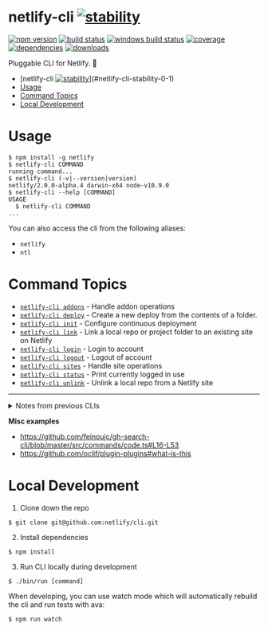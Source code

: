 # netlify-cli [![stability][0]][1]
[![npm version][2]][3] [![build status][4]][5] [![windows build status][6]][7]
[![coverage][12]][13] [![dependencies][14]][15] [![downloads][8]][9]

Pluggable CLI for Netlify. 🎉

<!-- toc -->
* [netlify-cli [![stability][0]][1]](#netlify-cli-stability-0-1)
* [Usage](#usage)
* [Command Topics](#command-topics)
* [Local Development](#local-development)
<!-- tocstop -->

# Usage
<!-- usage -->
```sh-session
$ npm install -g netlify
$ netlify-cli COMMAND
running command...
$ netlify-cli (-v|--version|version)
netlify/2.0.0-alpha.4 darwin-x64 node-v10.9.0
$ netlify-cli --help [COMMAND]
USAGE
  $ netlify-cli COMMAND
...
```
<!-- usagestop -->

You can also access the cli from the following aliases:

- `netlify`
- `ntl`

<!-- commands -->
# Command Topics

* [`netlify-cli addons`](docs/addons.md) - Handle addon operations
* [`netlify-cli deploy`](docs/deploy.md) - Create a new deploy from the contents of a folder.
* [`netlify-cli init`](docs/init.md) - Configure continuous deployment
* [`netlify-cli link`](docs/link.md) - Link a local repo or project folder to an existing site on Netlify
* [`netlify-cli login`](docs/login.md) - Login to account
* [`netlify-cli logout`](docs/logout.md) - Logout of account
* [`netlify-cli sites`](docs/sites.md) - Handle site operations
* [`netlify-cli status`](docs/status.md) - Print currently logged in use
* [`netlify-cli unlink`](docs/unlink.md) - Unlink a local repo from a Netlify site

<!-- commandsstop -->

---
<details>
  <summary>Notes from previous CLIs</summary>

This CLI supercedes our [old Go CLI](https://github.com/netlify/netlifyctl) and [old Node CLI](https://github.com/netlify/netlify-cli).

**Go CLI commands**

via https://github.com/netlify/netlifyctl

```
Available Commands:
  assets    # List assets attached to a site
  ├── add   # Add an asset to a site
  └── info  # Show information for an asset or a group of them
  deploy    # Deploy your site
  form      # List forms
  └── submissions # list form submissions
  help      # Help about any command
  init      # Configure continuous deployment
  login     # Log user in
  site      # Handle site operations
  ├── create   # create site
  └── update   # Update site settings
  version
```

**Node CLI Commands**

via https://github.com/netlify/netlify-cli

```
createSite = require("../lib/commands/create_site"),
deleteSite = require("../lib/commands/delete_site"),
deploy     = require("../lib/commands/deploy"),
publish    = require("../lib/commands/publish"),
init       = require("../lib/commands/init"),
list       = require("../lib/commands/list_sites"),
updateSite = require("../lib/commands/update_site"),
openSite   = require("../lib/commands/open"),
env        = require("../lib/commands/env"),
```

</details>


**Misc examples**

- https://github.com/feinoujc/gh-search-cli/blob/master/src/commands/code.ts#L16-L53
- https://github.com/oclif/plugin-plugins#what-is-this

# Local Development

1. Clone down the repo

```command
$ git clone git@github.com:netlify/cli.git
```

2. Install dependencies

```command
$ npm install
```

3. Run CLI locally during development

```command
$ ./bin/run [command]
```

When developing, you can use watch mode which will automatically rebuild the cli and run tests with ava:

```command
$ npm run watch
```


[0]: https://img.shields.io/badge/stability-stable-green.svg
[1]: https://nodejs.org/api/documentation.html#documentation_stability_index
[2]: https://img.shields.io/npm/v/netlify-cli.svg
[3]: https://npmjs.org/package/netlify-cli
[4]: https://img.shields.io/travis/netlify/netlify-cli/master.svg
[5]: https://travis-ci.org/netlify/netlify-cli
[6]: https://ci.appveyor.com/api/projects/status/0vh59qjo64j7j8st?svg=true 
[7]: https://ci.appveyor.com/project/bcomnes/netlify-cli
[8]: http://img.shields.io/npm/dm/netlify-cli.svg
[9]: https://npmjs.org/package/netlify-cli
[12]: https://img.shields.io/coveralls/netlify/netlify-cli/master.svg
[13]: https://coveralls.io/github/netlify/netlify-cli
[14]: https://david-dm.org/netlify/netlify-cli/status.svg
[15]: https://david-dm.org/netlify/netlify-cli
